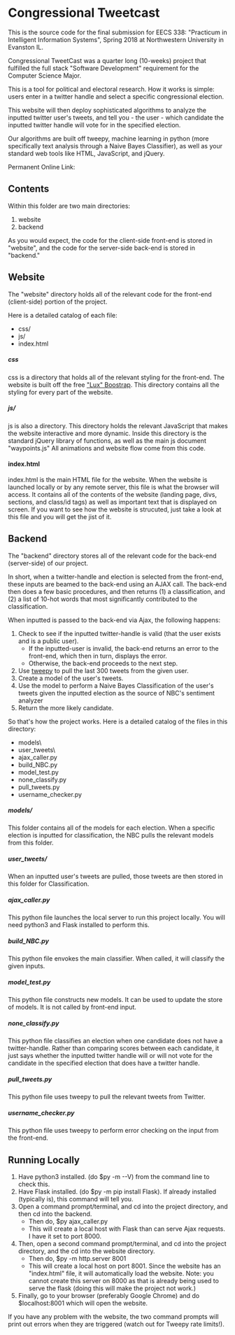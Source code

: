 # Congressional Tweetcast

This is the source code for the final submission for EECS 338: "Practicum in Intelligent Information Systems", Spring 2018 at Northwestern University in Evanston IL.

Congressional TweetCast was a quarter long (10-weeks) project that fulfilled the full stack "Software Development" requirement for the Computer Science Major.

This is a tool for political and electoral research. How it works is simple: users enter in a twitter handle and select a specific congressional election.

This website will then deploy sophisticated algorithms to analyze the inputted twitter user's tweets, and tell you - the user - which candidate the inputted twitter handle will vote for in the specified election.

Our algorithms are built off tweepy, machine learning in python (more specifically text analysis through a Naive Bayes Classifier), as well as your standard web tools like HTML, JavaScript, and jQuery.

Permanent Online Link: <Coming Soon>

## Contents

Within this folder are two main directories:
1. website
2. backend

As you would expect, the code for the client-side front-end is stored in "website", and the code for the server-side back-end is stored in "backend."

## Website

The "website" directory holds all of the relevant code for the front-end (client-side) portion of the project.

Here is a detailed catalog of each file:

- css/
- js/
- index.html

##### css

css is a directory that holds all of the relevant styling for the front-end.  The website is built off the free ["Lux" Boostrap](https://bootswatch.com/lux/).  This directory contains all the styling for every part of the website.

##### js/

js is also a directory.  This directory holds the relevant JavaScript that makes the website interactive and more dynamic.  Inside this directory is the standard jQuery library of functions, as well as the main js document "waypoints.js"  All animations and website flow come from this code.

#### index.html

index.html is the main HTML file for the website.  When the website is launched locally or by any remote server, this file is what the browser will access.  It contains all of the contents of the website (landing page, divs, sections, and class/id tags) as well as important text that is displayed on screen.  If you want to see how the website is strucuted, just take a look at this file and you will get the jist of it.

## Backend

The "backend" directory stores all of the relevant code for the back-end (server-side) of our project.

In short, when a twitter-handle and election is selected from the front-end, these inputs are beamed to the back-end using an AJAX call.  The back-end then does a few basic procedures, and then returns (1) a classification, and (2) a list of 10-hot words that most significantly contributed to the classification.

When inputted is passed to the back-end via Ajax, the following happens:
1. Check to see if the inputted twitter-handle is valid (that the user exists and is a public user).
   - If the inputted-user is invalid, the back-end returns an error to the front-end, which then in turn, displays the error.
   - Otherwise, the back-end proceeds to the next step.
2. Use [tweepy](http://www.tweepy.org/) to pull the last 300 tweets from the given user.
3. Create a model of the user's tweets.
4. Use the model to perform a Naive Bayes Classification of the user's tweets given the inputted election as the source of NBC's sentiment analyzer
5. Return the more likely candidate.

So that's how the project works.  Here is a detailed catalog of the files in this directory:

- models\
- user_tweets\
- ajax_caller.py
- build_NBC.py
- model_test.py
- none_classify.py
- pull_tweets.py
- username_checker.py

##### models/

This folder contains all of the models for each election.  When a specific election is inputted for classification, the NBC pulls the relevant models from this folder.

##### user_tweets/
When an inputted user's tweets are pulled, those tweets are then stored in this folder for Classification.

##### ajax_caller.py

This python file launches the local server to run this project locally.  You will need python3 and Flask installed to perform this.
##### build_NBC.py
This python file envokes the main classifier.  When called, it will classify the given inputs.
##### model_test.py
This python file constructs new models.  It can be used to update the store of models.  It is not called by front-end input.
##### none_classify.py
This python file classifies an election when one candidate does not have a twitter-handle.  Rather than comparing scores between each candidate, it just says whether the inputted twitter handle will or will not vote for the candidate in the specified election that does have a twitter handle.
##### pull_tweets.py
This python file uses tweepy to pull the relevant tweets from Twitter.
##### username_checker.py
This python file uses tweepy to perform error checking on the input from the front-end.

## Running Locally
  
1. Have python3 installed.  (do $py -m --V) from the command line to check this.
2. Have Flask installed.  (do $py -m pip install Flask). If already installed (typically is), this command will tell you.
3. Open a command prompt/terminal, and cd into the project directory, and then cd into the backend.
   - Then do, $py ajax_caller.py
   - This will create  a local host with Flask than can serve Ajax requests.  I have it set to port 8000.
4. Then, open a second command prompt/terminal, and cd into the project directory, and the cd into the website directory.
   - Then do, $py -m http.server 8001
   - This will create a local host on port 8001.  Since the website has an "index.html" file, it will automatically load the website.  Note: you cannot create this server on 8000 as that is already being used to serve the flask (doing this will make the project not work.)
5.  Finally, go to your browser (preferably Google Chrome) and do $localhost:8001 which will open the website.

If you have any problem with the website, the two command prompts will print out errors when they are triggered (watch out for Tweepy rate limits!).
